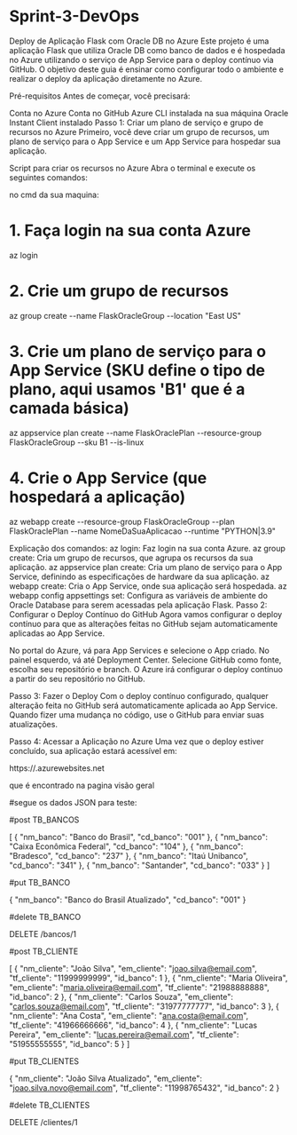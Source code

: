 # Sprint-3-DevOps

Deploy de Aplicação Flask com Oracle DB no Azure
Este projeto é uma aplicação Flask que utiliza Oracle DB como banco de dados e é hospedada no Azure utilizando o serviço de App Service para o deploy contínuo via GitHub. O objetivo deste guia é ensinar como configurar todo o ambiente e realizar o deploy da aplicação diretamente no Azure.

Pré-requisitos
Antes de começar, você precisará:

Conta no Azure
Conta no GitHub
Azure CLI instalada na sua máquina
Oracle Instant Client instalado
Passo 1: Criar um plano de serviço e grupo de recursos no Azure
Primeiro, você deve criar um grupo de recursos, um plano de serviço para o App Service e um App Service para hospedar sua aplicação.

Script para criar os recursos no Azure
Abra o terminal e execute os seguintes comandos:

no cmd da sua maquina:

# 1. Faça login na sua conta Azure
az login

# 2. Crie um grupo de recursos
az group create --name FlaskOracleGroup --location "East US"

# 3. Crie um plano de serviço para o App Service (SKU define o tipo de plano, aqui usamos 'B1' que é a camada básica)
az appservice plan create --name FlaskOraclePlan --resource-group FlaskOracleGroup --sku B1 --is-linux

# 4. Crie o App Service (que hospedará a aplicação)
az webapp create --resource-group FlaskOracleGroup --plan FlaskOraclePlan --name NomeDaSuaAplicacao --runtime "PYTHON|3.9"

Explicação dos comandos:
az login: Faz login na sua conta Azure.
az group create: Cria um grupo de recursos, que agrupa os recursos da sua aplicação.
az appservice plan create: Cria um plano de serviço para o App Service, definindo as especificações de hardware da sua aplicação.
az webapp create: Cria o App Service, onde sua aplicação será hospedada.
az webapp config appsettings set: Configura as variáveis de ambiente do Oracle Database para serem acessadas pela aplicação Flask.
Passo 2: Configurar o Deploy Contínuo do GitHub
Agora vamos configurar o deploy contínuo para que as alterações feitas no GitHub sejam automaticamente aplicadas ao App Service.

No portal do Azure, vá para App Services e selecione o App criado.
No painel esquerdo, vá até Deployment Center.
Selecione GitHub como fonte, escolha seu repositório e branch.
O Azure irá configurar o deploy contínuo a partir do seu repositório no GitHub.

Passo 3: Fazer o Deploy
Com o deploy contínuo configurado, qualquer alteração feita no GitHub será automaticamente aplicada ao App Service. Quando fizer uma mudança no código, use o GitHub para enviar suas atualizações.

Passo 4: Acessar a Aplicação no Azure
Uma vez que o deploy estiver concluído, sua aplicação estará acessível em:

https://<NomeDaSuaAplicacao>.azurewebsites.net

que é encontrado na pagina visão geral

#segue os dados JSON para teste:

#post TB_BANCOS

[
    {
        "nm_banco": "Banco do Brasil",
        "cd_banco": "001"
    },
    {
        "nm_banco": "Caixa Econômica Federal",
        "cd_banco": "104"
    },
    {
        "nm_banco": "Bradesco",
        "cd_banco": "237"
    },
    {
        "nm_banco": "Itaú Unibanco",
        "cd_banco": "341"
    },
    {
        "nm_banco": "Santander",
        "cd_banco": "033"
    }
]

#put TB_BANCO

{
    "nm_banco": "Banco do Brasil Atualizado",
    "cd_banco": "001"
}

#delete TB_BANCO

DELETE /bancos/1

#post TB_CLIENTE

[
    {
        "nm_cliente": "João Silva",
        "em_cliente": "joao.silva@email.com",
        "tf_cliente": "11999999999",
        "id_banco": 1
    },
    {
        "nm_cliente": "Maria Oliveira",
        "em_cliente": "maria.oliveira@email.com",
        "tf_cliente": "21988888888",
        "id_banco": 2
    },
    {
        "nm_cliente": "Carlos Souza",
        "em_cliente": "carlos.souza@email.com",
        "tf_cliente": "31977777777",
        "id_banco": 3
    },
    {
        "nm_cliente": "Ana Costa",
        "em_cliente": "ana.costa@email.com",
        "tf_cliente": "41966666666",
        "id_banco": 4
    },
    {
        "nm_cliente": "Lucas Pereira",
        "em_cliente": "lucas.pereira@email.com",
        "tf_cliente": "51955555555",
        "id_banco": 5
    }
]

#put TB_CLIENTES

{
    "nm_cliente": "João Silva Atualizado",
    "em_cliente": "joao.silva.novo@email.com",
    "tf_cliente": "11998765432",
    "id_banco": 2
}

#delete TB_CLIENTES

DELETE /clientes/1

